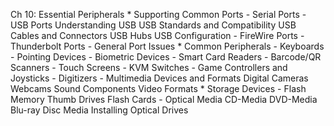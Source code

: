 Ch 10: Essential Peripherals
    * Supporting Common Ports
        - Serial Ports
        - USB Ports
          Understanding USB
          USB Standards and Compatibility
          USB Cables and Connectors
          USB Hubs
          USB Configuration
        - FireWire Ports
        - Thunderbolt Ports
        - General Port Issues
    * Common Peripherals
        - Keyboards
        - Pointing Devices
        - Biometric Devices
        - Smart Card Readers
        - Barcode/QR Scanners
        - Touch Screens
        - KVM Switches
        - Game Controllers and Joysticks
        - Digitizers
        - Multimedia Devices and Formats
          Digital Cameras
          Webcams
          Sound Components
          Video Formats
    * Storage Devices
        - Flash Memory
          Thumb Drives
          Flash Cards
        - Optical Media
          CD-Media
          DVD-Media
          Blu-ray Disc Media
          Installing Optical Drives
          